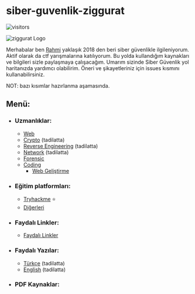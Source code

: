 # siber-guvenlik-ziggurat
 ![visitors](https://visitor-badge.laobi.icu/badge?page_id=mel4mi.siber-guvenlik-ziggurat)
 <p></p>
<img alt="ziggurat Logo" src="https://github.com/mel4mi/siber-guvenlik-ziggurat/blob/main/Depo/resimler/ziggurat-preview.png" />

Merhabalar ben [Rahmi](https://www.linkedin.com/in/rahmi-uzuner/) yaklaşık 2018 den beri siber güvenlikle ilgileniyorum. Aktif olarak da ctf yarışmalarına katılıyorum. Bu yolda kullandığım kaynakları ve bilgileri sizle paylaşmaya çalışacağım. Umarım sizinde Siber Güvenlik yol haritanızda yardımcı olabilirim. Öneri ve şikayetleriniz için issues kısmını kullanabilirsiniz.

NOT: bazı kısımlar hazırlanma aşamasında.


## Menü:
  * ### Uzmanlıklar:
     * [ Web](/Depo/uzmanlıklar/Web)
     * [ Crypto](/Depo/uzmanlıklar/Crypto) (tadilatta)
     * [ Reverse Engineering](/Depo/uzmanlıklar/Reverse_Engineering) (tadilatta)
     * [ Network](/Depo/uzmanlıklar/Network) (tadilatta)
     * [ Forensic](/Depo/uzmanlıklar/Forensic)
     * [ Coding](/Depo/uzmanlıklar/Coding) 
       * [ Web Geliştirme](/Depo/uzmanlıklar/Coding/Web)
     
  * ### Eğitim platformları:
     * [ Tryhackme](https://www.tryhackme.com) :star:
     * [ Diğerleri](/Depo/eğitim_platformları/)   
  * ### Faydalı Linkler:
     * [Faydalı Linkler](/Depo/faydali_linkler)
  * ###  Faydalı Yazılar:
     * [Türkçe](/Depo/faydalı_yazılar/Türkçe) (tadilatta)
     * [English](/Depo/faydalı_yazılar/English) (tadilatta)
  * ### PDF Kaynaklar:

<!--
## Menü:

* [<img width="18" src="https://static-00.iconduck.com/assets.00/link-chain-icon-256x256-t8asdmp4.png" alt="link" border="0"> Faydalı Linkler](/faydalı-linkler)

* [<img width="18" src="https://static-00.iconduck.com/assets.00/link-chain-icon-256x256-t8asdmp4.png" alt="link" border="0"> Eğitim platformları](/egitim_platformlari)

* [<img width="18" src="https://static-00.iconduck.com/assets.00/link-chain-icon-256x256-t8asdmp4.png" alt="link" border="0"> Faydalı Yazılar](/faydalı-linkler)

* [<img width="18" src="https://static-00.iconduck.com/assets.00/link-chain-icon-256x256-t8asdmp4.png" alt="link" border="0"> PDF Kaynaklar](/kaynaklar)
-->
